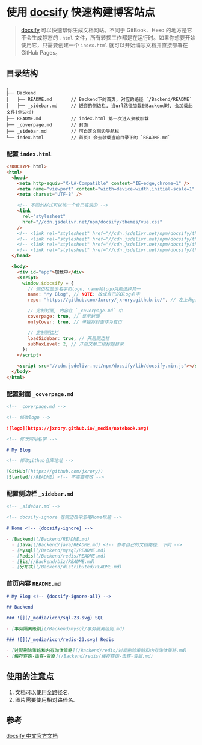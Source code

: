 # 使用 [docsify](https://docsify.js.org/#/zh-cn/) 快速构建博客站点

> [docsify](https://docsify.js.org/#/zh-cn/) 可以快速帮你生成文档网站。不同于 GitBook、Hexo 的地方是它不会生成静态的 `.html` 文件，所有转换工作都是在运行时。如果你想要开始使用它，只需要创建一个 `index.html` 就可以开始编写文档并直接部署在 GitHub Pages。

## 目录结构

```text
.
├── Backend
│   ├── README.md       // Backend下的首页, 对应的路径 `/Backend/README`
│   ├── _sidebar.md     // 嵌套的侧边栏, 当url路径加载到Backend时, 会加载此文件(侧边栏)
├── README.md           // index.html 第一次进入会被加载
├── _coverpage.md       // 封面
├── _sidebar.md         // 可自定义侧边导航栏
└── index.html          // 首页: 会去装载当前目录下的 `README.md`
```

### 配置 `index.html`

```html
<!DOCTYPE html>
<html>
  <head>
    <meta http-equiv="X-UA-Compatible" content="IE=edge,chrome=1" />
    <meta name="viewport" content="width=device-width,initial-scale=1" />
    <meta charset="UTF-8" />

    <!-- 不同的样式可以挑一个自己喜欢的 -->
    <link
      rel="stylesheet"
      href="//cdn.jsdelivr.net/npm/docsify/themes/vue.css"
    />
    <!-- <link rel="stylesheet" href="//cdn.jsdelivr.net/npm/docsify/themes/buble.css"> -->
    <!-- <link rel="stylesheet" href="//cdn.jsdelivr.net/npm/docsify/themes/dark.css"> -->
    <!-- <link rel="stylesheet" href="//cdn.jsdelivr.net/npm/docsify/themes/pure.css"> -->
    <!-- <link rel="stylesheet" href="//cdn.jsdelivr.net/npm/docsify/themes/dolphin.css"> -->
  </head>

  <body>
    <div id="app">加载中</div>
    <script>
      window.$docsify = {
        // 侧边栏显示名字和logo, name和logo只能选择其一
        name: "My Blog", // NOTE: 改成自己的Blog名字
        repo: "https://github.com/Jxrory/jxrory.github.io/", // 左上角github挂件, NOTE: 改成自己的代码仓库

        // 定制封面, 内容在 `_coverpage.md` 中
        coverpage: true, // 显示封面
        onlyCover: true, // 单独将封面作为首页

        // 定制侧边栏
        loadSidebar: true, // 开启侧边栏
        subMaxLevel: 2, // 开启文章二级标题目录
      };
    </script>

    <script src="//cdn.jsdelivr.net/npm/docsify/lib/docsify.min.js"></script>
  </body>
</html>
```

### 配置封面 `_coverpage.md`

```markdown
<!-- _coverpage.md -->

<!-- 修改logo -->

![logo](https://jxrory.github.io/_media/notebook.svg)

<!-- 修改网站名字 -->

# My Blog

<!-- 修改github仓库地址 -->

[GitHub](https://github.com/jxrory/)
[Started](/README) <!-- 不需要修改 -->
```

### 配置侧边栏 `_sidebar.md`

```markdown
<!-- _sidebar.md -->

<!-- docsify-ignore 在侧边栏中忽略Home标题 -->

# Home <!-- {docsify-ignore} -->

- [Backend](/Backend/README.md)
  - [Java](/Backend/java/README.md) <!-- 参考自己的文档路径, 下同 -->
  - [Mysql](/Backend/mysql/README.md)
  - [Redis](/Backend/redis/README.md)
  - [Biz](/Backend/biz/README.md)
  - [分布式](/Backend/distributed/README.md)
```

### 首页内容 `README.md`

```markdown
# My Blog <!-- {docsify-ignore-all} -->

## Backend

### ![](/_media/icon/sql-23.svg) SQL

- [事务隔离级别](/Backend/mysql/事务隔离级别.md)

### ![](/_media/icon/redis-23.svg) Redis

- [过期删除策略和内存淘汰策略](/Backend/redis/过期删除策略和内存淘汰策略.md)
- [缓存穿透-击穿-雪崩](/Backend/redis/缓存穿透-击穿-雪崩.md)
```

## 使用的注意点

1. 文档可以使用全路径名.
2. 图片需要使用相对路径名.

## 参考

[docsify 中文官方文档](https://docsify.js.org/#/zh-cn/quickstart)

